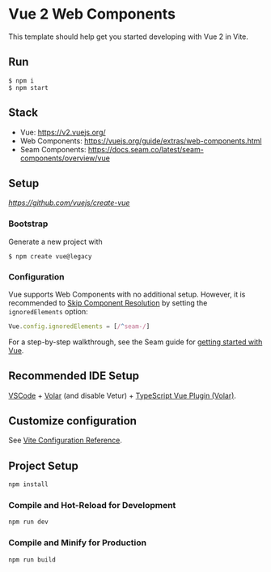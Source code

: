 # Vue 2 Web Components

This template should help get you started developing with Vue 2 in Vite.

## Run

```
$ npm i
$ npm start
```

## Stack

- Vue: https://v2.vuejs.org/
- Web Components: https://vuejs.org/guide/extras/web-components.html
- Seam Components: https://docs.seam.co/latest/seam-components/overview/vue

## Setup

_https://github.com/vuejs/create-vue_

### Bootstrap

Generate a new project with

```
$ npm create vue@legacy
```

### Configuration

Vue supports Web Components with no additional setup.
However, it is recommended to
[Skip Component Resolution](https://vuejs.org/guide/extras/web-components.html#using-custom-elements-in-vue)
by setting the `ignoredElements` option:

```js
Vue.config.ignoredElements = [/^seam-/]
```

For a step-by-step walkthrough,
see the Seam guide for [getting started with Vue](https://docs.seam.co/latest/seam-components/overview/vue).

## Recommended IDE Setup

[VSCode](https://code.visualstudio.com/) + [Volar](https://marketplace.visualstudio.com/items?itemName=Vue.volar) (and disable Vetur) + [TypeScript Vue Plugin (Volar)](https://marketplace.visualstudio.com/items?itemName=Vue.vscode-typescript-vue-plugin).

## Customize configuration

See [Vite Configuration Reference](https://vitejs.dev/config/).

## Project Setup

```sh
npm install
```

### Compile and Hot-Reload for Development

```sh
npm run dev
```

### Compile and Minify for Production

```sh
npm run build
```
